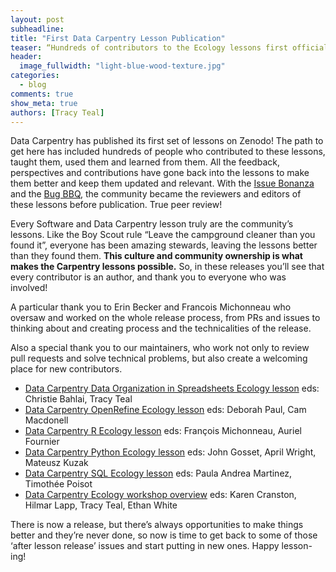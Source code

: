 ```yaml
---
layout: post
subheadline:
title: "First Data Carpentry Lesson Publication"
teaser: “Hundreds of contributors to the Ecology lessons first official release” 
header:
  image_fullwidth: "light-blue-wood-texture.jpg"
categories:
  - blog
comments: true
show_meta: true
authors: [Tracy Teal]
---
```


Data Carpentry has published its first set of lessons on Zenodo! The path to get here has included hundreds of people who contributed to these lessons, taught them, used them and learned from them. All the feedback, perspectives and contributions have gone back into the lessons to make them better and keep them updated and relevant. With the [Issue Bonanza](http://www.datacarpentry.org/blog/ecology-issue-bonanza/) and the [Bug BBQ](http://www.datacarpentry.org/blog/bug-bbq-results/), the community became the reviewers and editors of these lessons before publication. True peer review! 

Every Software and Data Carpentry lesson truly are the community’s lessons. Like the Boy Scout rule “Leave the campground cleaner than you found it”, everyone has been amazing stewards, leaving the lessons better than they found them. **This culture and community ownership is what makes the Carpentry lessons possible.** So, in these releases you’ll see that every contributor is an author, and thank you to everyone who was involved!

A particular thank you to Erin Becker and Francois Michonneau who oversaw and worked on the whole release process, from PRs and issues to thinking about and creating process and the technicalities of the release.

Also a special thank you to our maintainers, who work not only to review pull requests and solve technical problems, but also create a welcoming place for new contributors. 

- [Data Carpentry Data Organization in Spreadsheets Ecology lesson](https://zenodo.org/record/570047) eds: Christie Bahlai, Tracy Teal
- [Data Carpentry OpenRefine Ecology lesson](https://zenodo.org/record/570048) eds: Deborah Paul, Cam Macdonell
- [Data Carpentry R Ecology lesson](https://zenodo.org/record/569875) eds: François Michonneau, Auriel Fournier
- [Data Carpentry Python Ecology lesson](https://zenodo.org/record/570050) eds: John Gosset, April Wright, Mateusz Kuzak
- [Data Carpentry SQL Ecology lesson](https://zenodo.org/record/570049) eds: Paula Andrea Martinez, Timothée Poisot
- [Data Carpentry Ecology workshop overview](https://zenodo.org/record/570167) eds: Karen Cranston, Hilmar Lapp, Tracy Teal, Ethan White

There is now a release, but there’s always opportunities to make things better and they’re never done, so now is time to get back to some of those ‘after lesson release’ issues and start putting in new ones. Happy lesson-ing!


